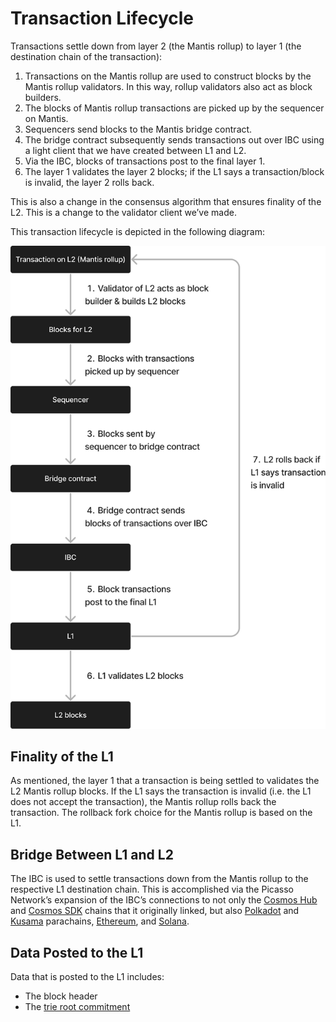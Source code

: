 # Transaction Lifecycle

Transactions settle down from layer 2 (the Mantis rollup) to layer 1 (the destination chain of the transaction):

1. Transactions on the Mantis rollup are used to construct blocks by the Mantis rollup validators. In this way, rollup validators also act as block builders.
2. The blocks of Mantis rollup transactions are picked up by the sequencer on Mantis.
3. Sequencers send blocks to the Mantis bridge contract.
4. The bridge contract subsequently sends transactions out over IBC using a light client that we have created between L1 and L2.
5. Via the IBC, blocks of transactions post to the final layer 1.
6. The layer 1 validates the layer 2 blocks; if the L1 says a transaction/block is invalid, the layer 2 rolls back.

This is also a change in the consensus algorithm that ensures finality of the L2. This is a change to the validator client we’ve made.

This transaction lifecycle is depicted in the following diagram:

![tx-cycle](../rollup/tx-lifecycle.png)
## Finality of the L1

As mentioned, the layer 1 that a transaction is being settled to validates the L2 Mantis rollup blocks. If the L1 says the transaction is invalid (i.e. the L1 does not accept the transaction), the Mantis rollup rolls back the transaction. The rollback fork choice for the Mantis rollup is based on the L1.

## Bridge Between L1 and L2

The IBC is used to settle transactions down from the Mantis rollup to the respective L1 destination chain. This is accomplished via the Picasso Network’s expansion of the IBC’s connections to not only the [Cosmos Hub](https://hub.cosmos.network/) and [Cosmos SDK](https://v1.cosmos.network/sdk) chains that it originally linked, but also [Polkadot](https://polkadot.network/) and [Kusama](https://kusama.network/) parachains, [Ethereum](https://ethereum.org/en/), and [Solana](https://solana.com/).

## Data Posted to the L1

Data that is posted to the L1 includes:

- The block header
- The [trie root commitment](https://research.composable.finance/t/state-proofs-on-solana/332)
